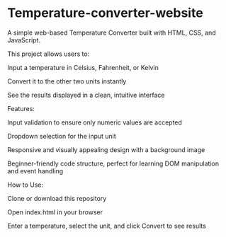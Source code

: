 # Temperature-converter-website
A simple web-based Temperature Converter built with HTML, CSS, and JavaScript.

This project allows users to:

Input a temperature in Celsius, Fahrenheit, or Kelvin

Convert it to the other two units instantly

See the results displayed in a clean, intuitive interface

Features:

Input validation to ensure only numeric values are accepted

Dropdown selection for the input unit

Responsive and visually appealing design with a background image

Beginner-friendly code structure, perfect for learning DOM manipulation and event handling

How to Use:

Clone or download this repository

Open index.html in your browser

Enter a temperature, select the unit, and click Convert to see results
